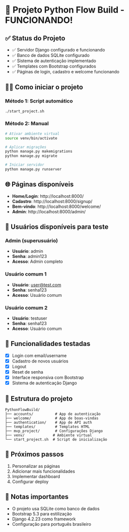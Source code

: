 # 🚀 Projeto Python Flow Build - FUNCIONANDO!

## ✅ Status do Projeto
- ✅ Servidor Django configurado e funcionando
- ✅ Banco de dados SQLite configurado
- ✅ Sistema de autenticação implementado
- ✅ Templates com Bootstrap configurados
- ✅ Páginas de login, cadastro e welcome funcionando

## 🏃‍♂️ Como iniciar o projeto

### Método 1: Script automático
```bash
./start_project.sh
```

### Método 2: Manual
```bash
# Ativar ambiente virtual
source venv/bin/activate

# Aplicar migrações
python manage.py makemigrations
python manage.py migrate

# Iniciar servidor
python manage.py runserver
```

## 🌐 Páginas disponíveis
- **Home/Login**: http://localhost:8000/
- **Cadastro**: http://localhost:8000/signup/
- **Bem-vindo**: http://localhost:8000/welcome/
- **Admin**: http://localhost:8000/admin/

## 👥 Usuários disponíveis para teste

### Admin (superusuário)
- **Usuário**: admin
- **Senha**: admin123
- **Acesso**: Admin completo

### Usuário comum 1
- **Usuário**: user@test.com
- **Senha**: senha123
- **Acesso**: Usuário comum

### Usuário comum 2
- **Usuário**: testuser
- **Senha**: senha123
- **Acesso**: Usuário comum

## 🔧 Funcionalidades testadas
- [x] Login com email/username
- [x] Cadastro de novos usuários
- [x] Logout
- [x] Reset de senha
- [x] Interface responsiva com Bootstrap
- [x] Sistema de autenticação Django

## 📂 Estrutura do projeto
```
PythonFlowBuild/
├── accounts/          # App de autenticação
├── welcome/           # App de boas-vindas
├── authentication/    # App de API auth
├── templates/         # Templates HTML
├── mvp_project/       # Configurações Django
├── venv/             # Ambiente virtual
└── start_project.sh  # Script de inicialização
```

## 🎯 Próximos passos
1. Personalizar as páginas
2. Adicionar mais funcionalidades
3. Implementar dashboard
4. Configurar deploy

## 📝 Notas importantes
- O projeto usa SQLite como banco de dados
- Bootstrap 5.3 para estilização
- Django 4.2.23 como framework
- Configuração para português brasileiro 